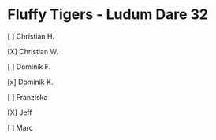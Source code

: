 # Fluffy Tigers - Ludum Dare 32

[ ] Christian H.

[X] Christian W.

[ ] Dominik F.

[x] Dominik K.

[ ] Franziska 

[X] Jeff

[ ] Marc
